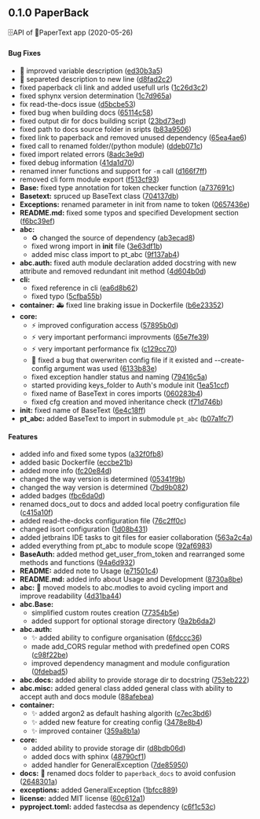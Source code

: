 <a name="v0.1.0"></a>
## 0.1.0 PaperBack
🗄API of 📎PaperText app (2020-05-26)


#### Bug Fixes

*   :pencil: improved variable description ([ed30b3a5](https://github.com/PaperText/paperback/commit/ed30b3a58b56af76362ba89a1362cef25a07634e))
*   :pencil: separeted description to new line ([d8fad2c2](https://github.com/PaperText/paperback/commit/d8fad2c2f4db6c4149c4da6fa8cbaaf8c133861a))
*   fixed paperback cli link and added usefull urls ([1c26d3c2](https://github.com/PaperText/paperback/commit/1c26d3c285790ec03b89d1630ca536b209812b91))
*   fixed sphynx version determination ([1c7d965a](https://github.com/PaperText/paperback/commit/1c7d965a5e5a18ca5748ce69ecb4872ebbf9ac3d))
*   fix read-the-docs issue ([d5bcbe53](https://github.com/PaperText/paperback/commit/d5bcbe53f7f9039405e38580975ffc93ded9ac50))
*   fixed bug when building docs ([65114c58](https://github.com/PaperText/paperback/commit/65114c586c443b35ed4065769d74889e1d7db05e))
*   fixed output dir for docs building script ([23bd73ed](https://github.com/PaperText/paperback/commit/23bd73ed446eeebe9cbcc9aa8dcf46ded347b6e9))
*   fixed path to docs source folder in sripts ([b83a9506](https://github.com/PaperText/paperback/commit/b83a9506f69822c17c127ad732fdfe9788ea060c))
*   fixed link to paperback and removed unused dependency ([65ea4ae6](https://github.com/PaperText/paperback/commit/65ea4ae6e3918b8d976ca28a124b522a5384a35a))
*   fixed call to renamed folder/(python module) ([ddeb071c](https://github.com/PaperText/paperback/commit/ddeb071c637fbdb30e166bf26cdd35e0a7b158fe))
*   fixed import related errors ([8adc3e9d](https://github.com/PaperText/paperback/commit/8adc3e9d3565907a28c074aba3b0b00892e889b2))
*   fixed debug information ([41da1d70](https://github.com/PaperText/paperback/commit/41da1d709000ea71e0fa3c27b062c5af8cc42b64))
*   renamed inner functions and support for `-m` call ([d166f7ff](https://github.com/PaperText/paperback/commit/d166f7ff93eb2e15210fc245168911e4c83f178b))
*   removed cli form module export ([f513cf93](https://github.com/PaperText/paperback/commit/f513cf939cee7704c22cf7ab9ca5a7713192bf00))
* **Base:**  fixed type annotation for token checker function ([a737691c](https://github.com/PaperText/paperback/commit/a737691c7d7313b6dee5f00eaa5062f3e3d42dde))
* **Basetext:**   spruced up BaseText class ([704137db](https://github.com/PaperText/paperback/commit/704137db42257420b7686bdc9e3e03f623ab8ab7))
* **Exceptions:**  renamed parameter in init from name to token ([0657436e](https://github.com/PaperText/paperback/commit/0657436ea755ec975db4ffb3a630ca44472e45fb))
* **README.md:**  fixed some typos and specified Development section ([f6bc39ef](https://github.com/PaperText/paperback/commit/f6bc39eff365426a352fef6333f949c917ce31c6))
* **abc:**
  *  :recycle: changed the source of dependency ([ab3ecad8](https://github.com/PaperText/paperback/commit/ab3ecad8e518cb5f159bc06635e7b9cee98e7436))
  *  fixed wrong import in __init__ file ([3e63df1b](https://github.com/PaperText/paperback/commit/3e63df1b63fd6e31a47b31bd348daff7ffe954ba))
  *  added misc class import to pt_abc ([9f137ab4](https://github.com/PaperText/paperback/commit/9f137ab4c87ea6306aae480297bc5c5681ff5241))
* **abc.auth:**  fixed auth module declaration added docstring with new attribute and removed redundant init method ([4d604b0d](https://github.com/PaperText/paperback/commit/4d604b0d260e519f4ff089444228e7f1011be347))
* **cli:**
  *  fixed reference in cli ([ea6d8b62](https://github.com/PaperText/paperback/commit/ea6d8b62bad42e13c1d581f66b1f33ca21d94c50))
  *  fixed typo ([5cfba55b](https://github.com/PaperText/paperback/commit/5cfba55b5341cab3bef92e5da0ef24715d9101b3))
* **container:**  :ambulance: fixed line braking issue in Dockerfile ([b6e23352](https://github.com/PaperText/paperback/commit/b6e2335264c09e2efe953820102a81c81f96afb4))
* **core:**
  *  :zap: improved configuration access ([57895b0d](https://github.com/PaperText/paperback/commit/57895b0d4eced8a1540ab9884e98dbf729fc220b))
  *  :zap: very important performanci improvments ([65e7fe39](https://github.com/PaperText/paperback/commit/65e7fe391f6ac94ad21bd7289471578905b72665))
  *  :zap: very important performance fix ([c129cc70](https://github.com/PaperText/paperback/commit/c129cc707bef838fa58b962d8fedcaf7fd3b6330))
  *  :bug: fixed a bug that owerwriten config file if it existed and --create-config argument was used ([6133b83e](https://github.com/PaperText/paperback/commit/6133b83e5178a20b973159ba253d650b778c9e66))
  *  fixed exception handler status and naming ([79416c5a](https://github.com/PaperText/paperback/commit/79416c5afe12270c6f18adf2ef5a6006ea540c69))
  *  started providing keys_folder to Auth's module init ([1ea51ccf](https://github.com/PaperText/paperback/commit/1ea51ccf19adf7bb4ffdf48f56ee5094cba0ffe0))
  *  fixed name of BaseText in cores imports ([060283b4](https://github.com/PaperText/paperback/commit/060283b4298b7147f7e7a8a6fc451257cd6a0289))
  *   fixed cfg creation and moved inheritance check ([f71d746b](https://github.com/PaperText/paperback/commit/f71d746b9c09bb459ad951a2fc19bb08b68397af))
* **init:**  fixed name of BaseText ([6e4c18ff](https://github.com/PaperText/paperback/commit/6e4c18ff73e3c75901d5f77728b1d330118fc175))
* **pt_abc:**  added BaseText to import in submodule `pt_abc` ([b07a1fc7](https://github.com/PaperText/paperback/commit/b07a1fc7418d1c7cfb06c6046ce1602c5cf30527))

#### Features

*   added info and fixed some typos ([a32f0fb8](https://github.com/PaperText/paperback/commit/a32f0fb87d87ad604713800bf5ea1cddd77bdbb0))
*   added basic Dockerfile ([eccbe21b](https://github.com/PaperText/paperback/commit/eccbe21bcc7f7312552ae330282147c0507cd6fe))
*   added more info ([fc20e84d](https://github.com/PaperText/paperback/commit/fc20e84d07e47cd781914687ea6dd55f2ce8f418))
*   changed the way version is determined ([05341f9b](https://github.com/PaperText/paperback/commit/05341f9b92f76c4294ed567fdb31b8e332356d13))
*   changed the way version is determined ([7bd9b082](https://github.com/PaperText/paperback/commit/7bd9b082ba3d462bf34f261ba62f5b5a8bf9b8d1))
*   added badges ([fbc6da0d](https://github.com/PaperText/paperback/commit/fbc6da0d1535e8255daf27dea3f55ccfea172c36))
*   renamed docs_out to docs and added local poetry configuration file ([c415a10f](https://github.com/PaperText/paperback/commit/c415a10f60589701f2bfd55dbdc55862daefabc0))
*   added read-the-docks configuration file ([76c2ff0c](https://github.com/PaperText/paperback/commit/76c2ff0c82e931d21d4f77c7f6fc8321327619b9))
*   changed isort configuration ([1d08b431](https://github.com/PaperText/paperback/commit/1d08b431dfdf01c44083911f35f5421fafed4852))
*   added jetbrains IDE tasks to git files for easier collaboration ([563a2c4a](https://github.com/PaperText/paperback/commit/563a2c4a83fe355ca294771dde5273365cc1d3f7))
*   added everything from pt_abc to module scope ([92af6983](https://github.com/PaperText/paperback/commit/92af69838e245ed54200dca986d5338fbe215a2d))
* **BaseAuth:**  added method get_user_from_token and rearranged some methods and functions ([94a6d932](https://github.com/PaperText/paperback/commit/94a6d9323242fcc4523e4035bc09ad765014c5d4))
* **README:**  added note to Usage ([e71501c4](https://github.com/PaperText/paperback/commit/e71501c4ec5f3a7285a7fc32ba9e331755a553d8))
* **README.md:**  added info about Usage and Development ([8730a8be](https://github.com/PaperText/paperback/commit/8730a8be308a76275a56c1056ff936ac89c55548))
* **abc:**  :truck: moved models to abc.modles to avoid cycling import and improve readability ([4d31ba44](https://github.com/PaperText/paperback/commit/4d31ba445fa16d88d6d24f1da6a5d097c77de47f))
* **abc.Base:**
  *  simplified custom routes creation ([77354b5e](https://github.com/PaperText/paperback/commit/77354b5e5d6527908ab4e3ebf52b6ef4262ff9aa))
  *  added support for optional storage directory ([9a2b6da2](https://github.com/PaperText/paperback/commit/9a2b6da25c096079a2772aa93194ed4772918711))
* **abc.auth:**
  *  :sparkles: added ability to configure organisation ([6fdccc36](https://github.com/PaperText/paperback/commit/6fdccc36ea5b9ea3a7e0731f31797ef34abfad68))
  *  made add_CORS regular method with predefined open CORS ([c98f22be](https://github.com/PaperText/paperback/commit/c98f22be40301b504fd2d49b392602e11ab55588))
  *  improved dependency  managment and module configuration ([0fdebad5](https://github.com/PaperText/paperback/commit/0fdebad5d0578701c16eb2504eab777b12cafc68))
* **abc.docs:**  added ability to provide storage dir to docstring ([753eb222](https://github.com/PaperText/paperback/commit/753eb222e5fc3e4cf29f71512a12362788166e9a))
* **abc.misc:**  added general class added general class with ability to accept auth and docs module ([88afebea](https://github.com/PaperText/paperback/commit/88afebea69616933751a5efa594847ed9d877dd7))
* **container:**
  *  :sparkles: added argon2 as default hashing algorith ([c7ec3bd6](https://github.com/PaperText/paperback/commit/c7ec3bd63b9cb759935c1a2745e2ee55b937ca5e))
  *  :sparkles: added new feature for creating config ([3478e8b4](https://github.com/PaperText/paperback/commit/3478e8b4130a13e6c82c872a1fa29f681a460c1b))
  *  :sparkles: improved container ([359a8b1a](https://github.com/PaperText/paperback/commit/359a8b1a981c7f0b4acab22309ce73a559dde347))
* **core:**
  *  added ability to provide storage dir ([d8bdb06d](https://github.com/PaperText/paperback/commit/d8bdb06d23d4b425fde6c587815db65c591b6111))
  *  added docs with sphinx ([48790cf1](https://github.com/PaperText/paperback/commit/48790cf145b6778e0a1cd58ac2635d3c02746b09))
  *   added handler for GeneralException ([7de85950](https://github.com/PaperText/paperback/commit/7de85950aa540567fe53ed58c8f43bc5b911c4cc))
* **docs:**  :truck: renamed docs folder to `paperback_docs` to avoid confusion ([2648301a](https://github.com/PaperText/paperback/commit/2648301a320ef830bd2bf3a57ece2e2fa916d01e))
* **exceptions:**  added GeneralException ([1bfcc889](https://github.com/PaperText/paperback/commit/1bfcc889f6a9c28673f19e83f33c6eb1baf28301))
* **license:**  added MIT license ([60c612a1](https://github.com/PaperText/paperback/commit/60c612a179f02a427bf77cfb2a0e8986424dbbd7))
* **pyproject.toml:**  added fastecdsa as dependency ([c6f1c53c](https://github.com/PaperText/paperback/commit/c6f1c53c1610209354c571a260a92ea6749eed44))



